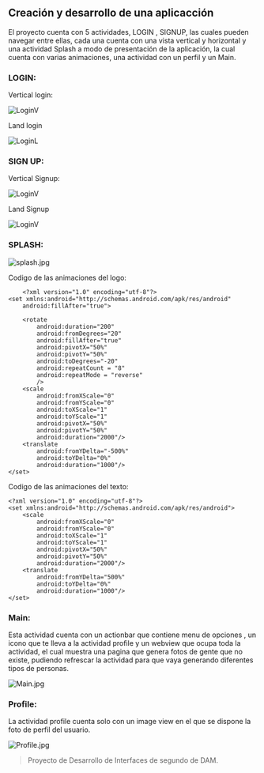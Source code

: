  ## Creación y desarrollo de una aplicacción

El proyecto cuenta con 5 actividades, LOGIN , SIGNUP, las cuales pueden navegar entre ellas, cada una cuenta con una vista vertical y horizontal y una actividad Splash a modo de presentación de la aplicación, la cual cuenta con varias animaciones, una actividad con un perfil y un Main.

### LOGIN:

Vertical login:

![LoginV](img/vartical_Login.png)

Land login

![LoginL](img/Land_login.png)

### SIGN UP:

Vertical Signup:

![LoginV](img/vertical_signup.png)

Land Signup

![LoginV](img/Land_Signup.png)

### SPLASH:

![splash.jpg](img%2Fsplash.jpg)

Codigo de las animaciones del logo:

```
    <?xml version="1.0" encoding="utf-8"?>
<set xmlns:android="http://schemas.android.com/apk/res/android"
    android:fillAfter="true">

    <rotate
        android:duration="200"
        android:fromDegrees="20"
        android:fillAfter="true"
        android:pivotX="50%"
        android:pivotY="50%"
        android:toDegrees="-20"
        android:repeatCount = "8"
        android:repeatMode = "reverse"
        />
    <scale
        android:fromXScale="0"
        android:fromYScale="0"
        android:toXScale="1"
        android:toYScale="1"
        android:pivotX="50%"
        android:pivotY="50%"
        android:duration="2000"/>
    <translate
        android:fromYDelta="-500%"
        android:toYDelta="0%"
        android:duration="1000"/>
</set>
```

Codigo de las animaciones del texto:

```
<?xml version="1.0" encoding="utf-8"?>
<set xmlns:android="http://schemas.android.com/apk/res/android">
    <scale
        android:fromXScale="0"
        android:fromYScale="0"
        android:toXScale="1"
        android:toYScale="1"
        android:pivotX="50%"
        android:pivotY="50%"
        android:duration="2000"/>
    <translate
        android:fromYDelta="500%"
        android:toYDelta="0%"
        android:duration="1000"/>
</set>
```

### Main:
Esta actividad cuenta con un actionbar que contiene menu de opciones , un icono que te lleva a la actividad profile y un webview que ocupa toda la actividad, el cual muestra una pagina que genera fotos de gente que no existe, pudiendo refrescar la actividad para que vaya generando diferentes tipos de personas.

![Main.jpg](img/Main.jpg)



### Profile:
La actividad profile cuenta solo con un image view en el que se dispone la foto de perfil del usuario.

![Profile.jpg](img/Profile.jpg)

> Proyecto de Desarrollo de Interfaces de segundo de DAM.
